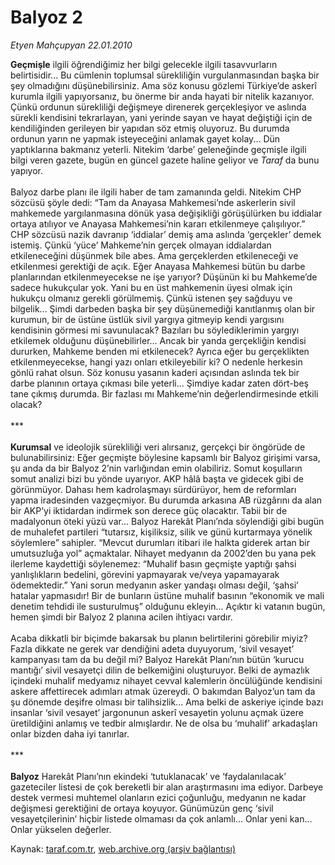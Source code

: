 # Balyoz 2

*Etyen Mahçupyan 22.01.2010*

<div class="yazi"><b>Geçmişle</b> ilgili öğrendiğimiz her bilgi gelecekle ilgili tasavvurların belirtisidir... Bu cümlenin toplumsal sürekliliğin vurgulanmasından başka bir şey olmadığını düşünebilirsiniz. Ama söz konusu gözlemi Türkiye’de askerî kurumla ilgili yapıyorsanız, bu önerme bir anda hayati bir nitelik kazanıyor. Çünkü ordunun sürekliliği değişmeye direnerek gerçekleşiyor ve aslında sürekli kendisini tekrarlayan, yani yerinde sayan ve hayat değiştiği için de kendiliğinden gerileyen bir yapıdan söz etmiş oluyoruz. Bu durumda ordunun yarın ne yapmak isteyeceğini anlamak gayet kolay... Dün yaptıklarına bakmanız yeterli. Nitekim ‘darbe’ geleneğinde geçmişle ilgili bilgi veren gazete, bugün en güncel gazete haline geliyor ve <i>Taraf</i> da bunu yapıyor. <br/><br/>Balyoz darbe planı ile ilgili haber de tam zamanında geldi. Nitekim CHP sözcüsü şöyle dedi: “Tam da Anayasa Mahkemesi’nde askerlerin sivil mahkemede yargılanmasına dönük yasa değişikliği görüşülürken bu iddialar ortaya atılıyor ve Anayasa Mahkemesi’nin kararı etkilenmeye çalışılıyor.” CHP sözcüsü nazik davranıp ‘iddialar’ demiş ama aslında ‘gerçekler’ demek istemiş. Çünkü ‘yüce’ Mahkeme’nin gerçek olmayan iddialardan etkileneceğini düşünmek bile abes. Ama gerçeklerden etkileneceği ve etkilenmesi gerektiği de açık. Eğer Anayasa Mahkemesi bütün bu darbe planlarından etkilenmeyecekse ne işe yarıyor? Düşünün ki bu Mahkeme’de sadece hukukçular yok. Yani bu en üst mahkemenin üyesi olmak için hukukçu olmanız gerekli görülmemiş. Çünkü istenen şey sağduyu ve bilgelik... Şimdi darbeden başka bir şey düşünemediği kanıtlanmış olan bir kurumun, bir de üstüne üstlük sivil yargıya gitmeyip kendi yargısını kendisinin görmesi mi savunulacak? Bazıları bu söylediklerimin yargıyı etkilemek olduğunu düşünebilirler... Ancak bir yanda gerçekliğin kendisi dururken, Mahkeme benden mi etkilenecek? Ayrıca eğer bu gerçeklikten etkilenmeyecekse, hangi yazı onları etkileyebilir ki? O nedenle herkesin gönlü rahat olsun. Söz konusu yasanın kaderi açısından aslında tek bir darbe planının ortaya çıkması bile yeterli... Şimdiye kadar zaten dört-beş tane çıkmış durumda. Bir fazlası mı Mahkeme’nin değerlendirmesinde etkili olacak? <br/><br/>***<b> <br/><br/>Kurumsal</b> ve ideolojik sürekliliği veri alırsanız, gerçekçi bir öngörüde de bulunabilirsiniz: Eğer geçmişte böylesine kapsamlı bir Balyoz girişimi varsa, şu anda da bir Balyoz 2’nin varlığından emin olabiliriz. Somut koşulların somut analizi bizi bu yönde uyarıyor. AKP hâlâ başta ve gidecek gibi de görünmüyor. Dahası hem kadrolaşmayı sürdürüyor, hem de reformları yapma iradesinden vazgeçmiyor. Bu durumda arkasına AB rüzgârını da alan bir AKP’yi iktidardan indirmek son derece güç olacaktır. Tabii bir de madalyonun öteki yüzü var... Balyoz Harekât Planı’nda söylendiği gibi bugün de muhalefet partileri “tutarsız, kişiliksiz, silik ve günü kurtarmaya yönelik söylemlere” sahipler. “Mevcut durumları itibari ile halkta giderek artan bir umutsuzluğa yol” açmaktalar. Nihayet medyanın da 2002’den bu yana pek ilerleme kaydettiği söylenemez: “Muhalif basın geçmişte yaptığı şahsi yanlışlıkların bedelini, görevini yapmayarak ve/veya yapamayarak ödemektedir.” Yani sorun medyanın asker yandaşı olması değil, ‘şahsi’ hatalar yapmasıdır! Bir de bunların üstüne muhalif basının “ekonomik ve mali denetim tehdidi ile susturulmuş” olduğunu ekleyin... Açıktır ki vatanın bugün, hemen şimdi bir Balyoz 2 planına acilen ihtiyacı vardır. <br/><br/>Acaba dikkatli bir biçimde bakarsak bu planın belirtilerini görebilir miyiz? Fazla dikkate ne gerek var dendiğini adeta duyuyorum, ‘sivil vesayet’ kampanyası tam da bu değil mi? Balyoz Harekât Planı’nın bütün ‘kurucu mantığı’ sivil vesayetçi dilin de belkemiğini oluşturuyor. Belki de aymazlık içindeki muhalif medyamız nihayet cevval kalemlerin öncülüğünde kendisini askere affettirecek adımları atmak üzereydi. O bakımdan Balyoz’un tam da şu dönemde deşifre olması bir talihsizlik... Ama belki de askeriye içinde bazı insanlar ‘sivil vesayet’ jargonunun askerî vesayetin yolunu açmak üzere üretildiğini anlamış ve tedbir almışlardır. Ne de olsa bu ‘muhalif’ arkadaşları onlar bizden daha iyi tanırlar. <br/><br/>***<b> <br/><br/>Balyoz</b> Harekât Planı’nın ekindeki ‘tutuklanacak’ ve ‘faydalanılacak’ gazeteciler listesi de çok bereketli bir alan araştırmasını ima ediyor. Darbeye destek vermesi muhtemel olanların ezici çoğunluğu, medyanın ne kadar değişmesi gerektiğini de ortaya koyuyor. Günümüzün genç ‘sivil vesayetçilerinin’ hiçbir listede olmaması da çok anlamlı... Onlar yeni kan... Onlar yükselen değerler. </div>

Kaynak: [taraf.com.tr](http://taraf.com.tr:80/makale/9636.htm), [web.archive.org (arşiv bağlantısı)](http://web.archive.org/web/20100331002754/http://taraf.com.tr:80/makale/9636.htm)
